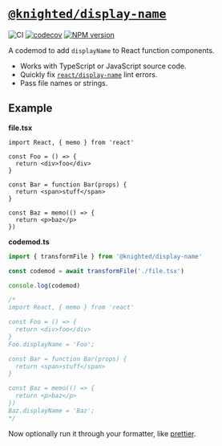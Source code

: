 # [`@knighted/display-name`](https://www.npmjs.com/package/@knighted/display-name)

![CI](https://github.com/knightedcodemonkey/display-name/actions/workflows/ci.yml/badge.svg)
[![codecov](https://codecov.io/gh/knightedcodemonkey/display-name/graph/badge.svg?token=R2GF8WJmXE)](https://codecov.io/gh/knightedcodemonkey/display-name)
[![NPM version](https://img.shields.io/npm/v/@knighted/display-name.svg)](https://www.npmjs.com/package/@knighted/display-name)

A codemod to add `displayName` to React function components.

- Works with TypeScript or JavaScript source code.
- Quickly fix [`react/display-name`](https://github.com/jsx-eslint/eslint-plugin-react/blob/master/docs/rules/display-name.md) lint errors.
- Pass file names or strings.

## Example

**file.tsx**

```tsx
import React, { memo } from 'react'

const Foo = () => {
  return <div>foo</div>
}

const Bar = function Bar(props) {
  return <span>stuff</span>
}

const Baz = memo(() => {
  return <p>baz</p>
})
```

**codemod.ts**

```ts
import { transformFile } from '@knighted/display-name'

const codemod = await transformFile('./file.tsx')

console.log(codemod)

/*
import React, { memo } from 'react'

const Foo = () => {
  return <div>foo</div>
}
Foo.displayName = 'Foo';

const Bar = function Bar(props) {
  return <span>stuff</span>
}

const Baz = memo(() => {
  return <p>baz</p>
})
Baz.displayName = 'Baz';
*/
```

Now optionally run it through your formatter, like [prettier](https://prettier.io/).

